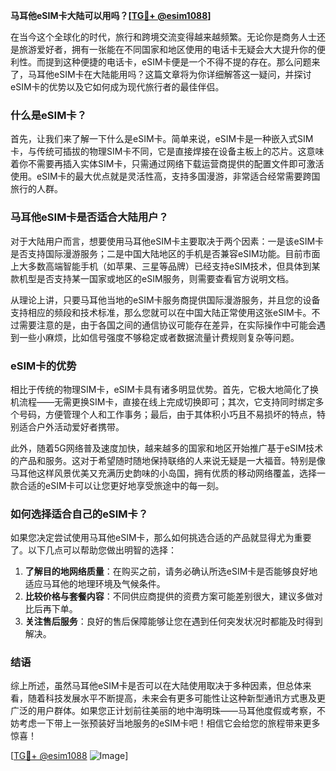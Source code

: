 **马耳他eSIM卡大陆可以用吗？[[TG💪+ @esim1088](https://t.me/s/esim1088)]**

在当今这个全球化的时代，旅行和跨境交流变得越来越频繁。无论你是商务人士还是旅游爱好者，拥有一张能在不同国家和地区使用的电话卡无疑会大大提升你的便利性。而提到这种便捷的电话卡，eSIM卡便是一个不得不提的存在。那么问题来了，马耳他eSIM卡在大陆能用吗？这篇文章将为你详细解答这一疑问，并探讨eSIM卡的优势以及它如何成为现代旅行者的最佳伴侣。

### 什么是eSIM卡？

首先，让我们来了解一下什么是eSIM卡。简单来说，eSIM卡是一种嵌入式SIM卡，与传统可插拔的物理SIM卡不同，它是直接焊接在设备主板上的芯片。这意味着你不需要再插入实体SIM卡，只需通过网络下载运营商提供的配置文件即可激活使用。eSIM卡的最大优点就是灵活性高，支持多国漫游，非常适合经常需要跨国旅行的人群。

### 马耳他eSIM卡是否适合大陆用户？

对于大陆用户而言，想要使用马耳他eSIM卡主要取决于两个因素：一是该eSIM卡是否支持国际漫游服务；二是中国大陆地区的手机是否兼容eSIM功能。目前市面上大多数高端智能手机（如苹果、三星等品牌）已经支持eSIM技术，但具体到某款机型是否支持某一国家或地区的eSIM服务，则需要查看官方说明文档。

从理论上讲，只要马耳他当地的eSIM卡服务商提供国际漫游服务，并且您的设备支持相应的频段和技术标准，那么您就可以在中国大陆正常使用这张eSIM卡。不过需要注意的是，由于各国之间的通信协议可能存在差异，在实际操作中可能会遇到一些小麻烦，比如信号强度不够稳定或者数据流量计费规则复杂等问题。

### eSIM卡的优势

相比于传统的物理SIM卡，eSIM卡具有诸多明显优势。首先，它极大地简化了换机流程——无需更换SIM卡，直接在线上完成切换即可；其次，它支持同时绑定多个号码，方便管理个人和工作事务；最后，由于其体积小巧且不易损坏的特点，特别适合户外活动爱好者携带。

此外，随着5G网络普及速度加快，越来越多的国家和地区开始推广基于eSIM技术的产品和服务。这对于希望随时随地保持联络的人来说无疑是一大福音。特别是像马耳他这样风景优美又充满历史韵味的小岛国，拥有优质的移动网络覆盖，选择一款合适的eSIM卡可以让您更好地享受旅途中的每一刻。

### 如何选择适合自己的eSIM卡？

如果您决定尝试使用马耳他eSIM卡，那么如何挑选合适的产品就显得尤为重要了。以下几点可以帮助您做出明智的选择：

1. **了解目的地网络质量**：在购买之前，请务必确认所选eSIM卡是否能够良好地适应马耳他的地理环境及气候条件。
2. **比较价格与套餐内容**：不同供应商提供的资费方案可能差别很大，建议多做对比后再下单。
3. **关注售后服务**：良好的售后保障能够让您在遇到任何突发状况时都能及时得到解决。

### 结语

综上所述，虽然马耳他eSIM卡是否可以在大陆使用取决于多种因素，但总体来看，随着科技发展水平不断提高，未来会有更多可能性让这种新型通讯方式惠及更广泛的用户群体。如果您正计划前往美丽的地中海明珠——马耳他度假或考察，不妨考虑一下带上一张预装好当地服务的eSIM卡吧！相信它会给您的旅程带来更多惊喜！

[[TG💪+ @esim1088](https://t.me/s/esim1088) ![Image](https://i.postimg.cc/4NQfJmqS/Snipaste-2025-05-13-00-14-12.png)]